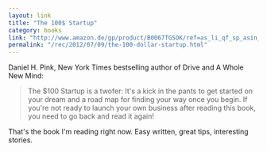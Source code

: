 ```yaml
---
layout: link
title: "The 100$ Startup"
category: books
link: "http://www.amazon.de/gp/product/B0067TGSOK/ref=as_li_qf_sp_asin_il_tl?ie=UTF8&camp=1638&creative=6742&creativeASIN=B0067TGSOK&linkCode=as2&tag=httpdanielpuc-21"
permalink: "/rec/2012/07/09/the-100-dollar-startup.html"
---
```


Daniel H. Pink, New York Times bestselling author of Drive and A Whole New Mind:

> The $100 Startup is a twofer: It's a kick in the pants to get started on your dream and a road map for finding your way once you begin. If you're not ready to launch your own business after reading this book, you need to go back and read it again!

That's the book I'm reading right now. Easy written, great tips, interesting stories.
